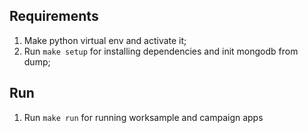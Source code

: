 ## Requirements
1. Make python virtual env and activate it;
2. Run `make setup` for installing dependencies and init mongodb from dump;

## Run
1. Run `make run` for running worksample and campaign apps